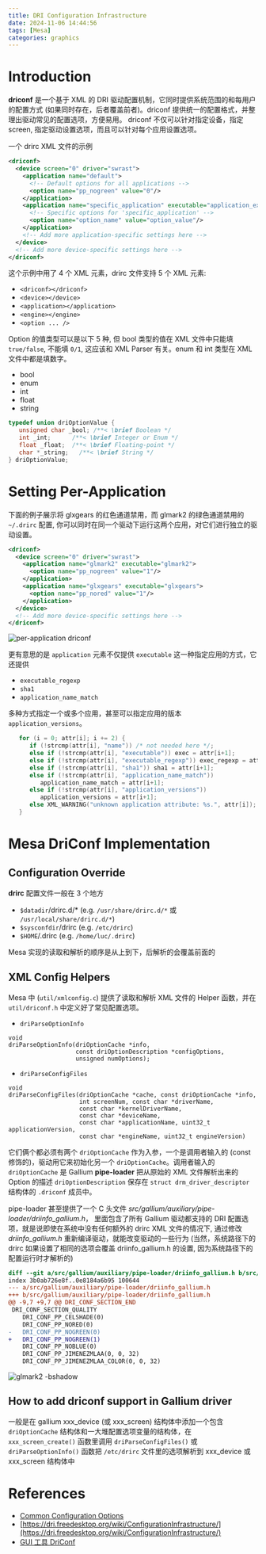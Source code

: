 ```yaml
---
title: DRI Configuration Infrastructure
date: 2024-11-06 14:44:56
tags: [Mesa]
categories: graphics
---
```


# Introduction

**driconf** 是一个基于 XML 的 DRI 驱动配置机制，它同时提供系统范围的和每用户的配置方式 (如果同时存在，后者覆盖前者)。driconf 提供统一的配置格式，并整理出驱动常见的配置选项，方便易用。 driconf 不仅可以针对指定设备，指定 screen, 指定驱动设置选项，而且可以针对每个应用设置选项。

<!--more-->

一个 drirc XML 文件的示例

```xml
<driconf>
  <device screen="0" driver="swrast">
    <application name="default">
      <!-- Default options for all applications -->
      <option name="pp_nogreen" value="0"/>
    </application>
    <application name="specific_application" executable="application_executable">
      <!-- Specific options for 'specific_application' -->
      <option name="option_name" value="option_value"/>
    </application>
    <!-- Add more application-specific settings here -->
  </device>
  <!-- Add more device-specific settings here -->
</driconf>
```

这个示例中用了 4 个 XML 元素，drirc 文件支持 5 个 XML 元素:
- `<driconf></driconf>`
- `<device></device>`
- `<application></application>`
- `<engine></engine>`
- `<option ... />`

Option 的值类型可以是以下 5 种, 但 bool 类型的值在 XML 文件中只能填 `true/false`, 不能填 `0/1`, 这应该和 XML Parser 有关。enum 和 int 类型在 XML 文件中都是填数字。
- bool
- enum
- int
- float
- string

```c
typedef union driOptionValue {
   unsigned char _bool; /**< \brief Boolean */
   int _int;      /**< \brief Integer or Enum */
   float _float;  /**< \brief Floating-point */
   char *_string;   /**< \brief String */
} driOptionValue;
```

# Setting Per-Application

下面的例子展示将 glxgears 的红色通道禁用，而 glmark2 的绿色通道禁用的 `~/.drirc` 配置, 你可以同时在同一个驱动下运行这两个应用，对它们进行独立的驱动设置。

```xml
<driconf>
  <device screen="0" driver="swrast">
    <application name="glmark2" executable="glmark2">
      <option name="pp_nogreen" value="1"/>
    </application>
    <application name="glxgears" executable="glxgears">
      <option name="pp_nored" value="1"/>
    </application>
  </device>
  <!-- Add more device-specific settings here -->
</driconf>
```
![per-application driconf](/images/driconf/per-application-dri-conf.png)

更有意思的是 `application` 元素不仅提供 `executable` 这一种指定应用的方式，它还提供
- `executable_regexp`
- `sha1`
- `application_name_match`

多种方式指定一个或多个应用，甚至可以指定应用的版本 `application_versions`。

```c
   for (i = 0; attr[i]; i += 2) {
      if (!strcmp(attr[i], "name")) /* not needed here */;
      else if (!strcmp(attr[i], "executable")) exec = attr[i+1];
      else if (!strcmp(attr[i], "executable_regexp")) exec_regexp = attr[i+1];
      else if (!strcmp(attr[i], "sha1")) sha1 = attr[i+1];
      else if (!strcmp(attr[i], "application_name_match"))
         application_name_match = attr[i+1];
      else if (!strcmp(attr[i], "application_versions"))
         application_versions = attr[i+1];
      else XML_WARNING("unknown application attribute: %s.", attr[i]);
   }
```

# Mesa DriConf Implementation

## Configuration Override

**drirc** 配置文件一般在 3 个地方

- `$datadir`/drirc.d/* (e.g. `/usr/share/drirc.d/*` 或 `/usr/local/share/drirc.d/*`)
- `$sysconfdir`/drirc (e.g. `/etc/drirc`)
- `$HOME`/.drirc (e.g. `/home/luc/.drirc`)

Mesa 实现的读取和解析的顺序是从上到下，后解析的会覆盖前面的

## XML Config Helpers

Mesa 中 (`util/xmlconfig.c`) 提供了读取和解析 XML 文件的 Helper 函数，并在 `util/driconf.h` 中定义好了常见配置选项。

- `driParseOptionInfo`

```
void
driParseOptionInfo(driOptionCache *info,
                   const driOptionDescription *configOptions,
                   unsigned numOptions);
```

- `driParseConfigFiles`

```
void
driParseConfigFiles(driOptionCache *cache, const driOptionCache *info,
                    int screenNum, const char *driverName,
                    const char *kernelDriverName,
                    const char *deviceName,
                    const char *applicationName, uint32_t applicationVersion,
                    const char *engineName, uint32_t engineVersion)
```

它们俩个都必须有两个 `driOptionCache` 作为入参，一个是调用者输入的 (const 修饰的)，驱动用它来初始化另一个 `driOptionCache`。调用者输入的 `driOptionCache` 是 Gallium **pipe-loader** 把从原始的 XML 文件解析出来的 Option 的描述 `driOptionDescription` 保存在 `struct drm_driver_descriptor` 结构体的 `.driconf` 成员中。

pipe-loader 甚至提供了一个 C 头文件 *src/gallium/auxiliary/pipe-loader/driinfo_gallium.h*， 里面包含了所有 Gallium 驱动都支持的 DRI 配置选项，就是说即使在系统中没有任何额外的 drirc XML 文件的情况下, 通过修改 *driinfo_gallium.h* 重新编译驱动，就能改变驱动的一些行为 (当然，系统路径下的 drirc 如果设置了相同的选项会覆盖 driinfo_gallium.h 的设置, 因为系统路径下的配置运行时才解析的)

```diff
diff --git a/src/gallium/auxiliary/pipe-loader/driinfo_gallium.h b/src/gallium/auxiliary/pipe-loader/driinfo_gallium.h
index 3b0ab726e8f..0e8184a6b95 100644
--- a/src/gallium/auxiliary/pipe-loader/driinfo_gallium.h
+++ b/src/gallium/auxiliary/pipe-loader/driinfo_gallium.h
@@ -9,7 +9,7 @@ DRI_CONF_SECTION_END
 DRI_CONF_SECTION_QUALITY
    DRI_CONF_PP_CELSHADE(0)
    DRI_CONF_PP_NORED(0)
-   DRI_CONF_PP_NOGREEN(0)
+   DRI_CONF_PP_NOGREEN(1)
    DRI_CONF_PP_NOBLUE(0)
    DRI_CONF_PP_JIMENEZMLAA(0, 0, 32)
    DRI_CONF_PP_JIMENEZMLAA_COLOR(0, 0, 32)
```

![glmark2 -bshadow](/images/driconf/scene-shadow-no-green.png)


## How to add driconf support in Gallium driver

一般是在 gallium xxx_device (或 xxx_screen) 结构体中添加一个包含 `driOptionCache` 结构体和一大堆配置选项变量的结构体，在 `xxx_screen_create()` 函数里调用 `driParseConfigFiles()` 或 `driParseOptionInfo()` 函数把 `/etc/drirc` 文件里的选项解析到 xxx_device 或 xxx_screen 结构体中

# References
- [Common Configuration Options](https://dri.freedesktop.org/wiki/ConfigurationOptions/)
- [https://dri.freedesktop.org/wiki/ConfigurationInfrastructure/](https://dri.freedesktop.org/wiki/ConfigurationInfrastructure/)
- [GUI 工具 DriConf](https://dri.freedesktop.org/wiki/DriConf/)
